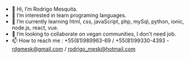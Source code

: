 - 👋 Hi, I’m Rodrigo Mesquita.
- 👀 I’m interested in learn programing languages.
- 🌱 I’m currently learning html, css, javaScript, php, mySql, python, ionic, node.js, react, vue.
- 💞️ I’m looking to collaborate on vegan communities, I don't need job.
- 📫 How to reach me : +55(81)989963-69 / +55(81)99330-4393 - rdgmesk@gmail.com / rodrigo_mesk@hotmail.com

<!---
meskdev/meskdev is a ✨ special ✨ repository because its `README.md` (this file) appears on your GitHub profile.
You can click the Preview link to take a look at your changes.
--->
